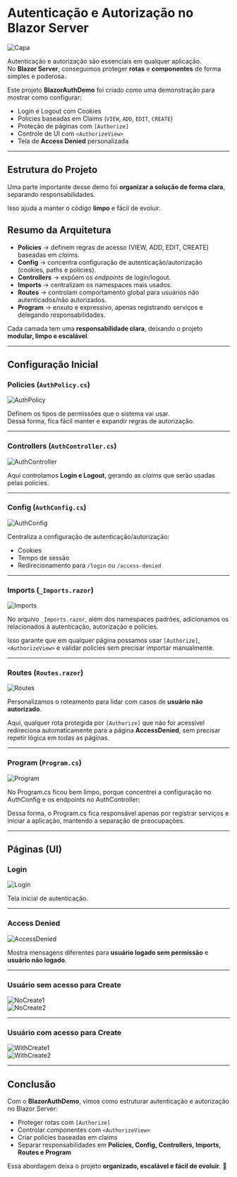 ﻿# Autenticação e Autorização no Blazor Server

![Capa](Docs/Images/Capa.png)

Autenticação e autorização são essenciais em qualquer aplicação.  
No **Blazor Server**, conseguimos proteger **rotas** e **componentes** de forma simples e poderosa.

Este projeto **BlazorAuthDemo** foi criado como uma demonstração para mostrar como configurar:

- Login e Logout com Cookies  
- Policies baseadas em Claims (`VIEW`, `ADD`, `EDIT`, `CREATE`)  
- Proteção de páginas com `[Authorize]`  
- Controle de UI com `<AuthorizeView>`  
- Tela de **Access Denied** personalizada  

---

## Estrutura do Projeto

Uma parte importante desse demo foi **organizar a solução de forma clara**, separando responsabilidades.  

Isso ajuda a manter o código **limpo** e fácil de evoluir.


## Resumo da Arquitetura

- **Policies** → definem regras de acesso (VIEW, ADD, EDIT, CREATE) baseadas em *claims*.  
- **Config** → concentra configuração de autenticação/autorização (cookies, paths e policies).  
- **Controllers** → expõem os *endpoints* de login/logout.  
- **Imports** → centralizam os namespaces mais usados.  
- **Routes** → controlam comportamento global para usuários não autenticados/não autorizados.  
- **Program** → enxuto e expressivo, apenas registrando serviços e delegando responsabilidades.  

Cada camada tem uma **responsabilidade clara**, deixando o projeto **modular, limpo e escalável**.

---

## Configuração Inicial

### Policies (`AuthPolicy.cs`)
![AuthPolicy](Docs/Images/AuthPolicy.png)

Definem os tipos de permissões que o sistema vai usar.  
Dessa forma, fica fácil manter e expandir regras de autorização.

---

### Controllers (`AuthController.cs`)
![AuthController](Docs/Images/AuthController.png)

Aqui controlamos **Login e Logout**, gerando as *claims* que serão usadas pelas policies.

---

### Config (`AuthConfig.cs`)
![AuthConfig](Docs/Images/AuthConfig.png)

Centraliza a configuração de autenticação/autorização:  
- Cookies  
- Tempo de sessão  
- Redirecionamento para `/login` ou `/access-denied`  

---

### Imports (`_Imports.razor`)
![Imports](Docs/Images/Imports.png)

No arquivo `_Imports.razor`, além dos namespaces padrões, adicionamos os relacionados à autenticação, autorização e policies.  

Isso garante que em qualquer página possamos usar `[Authorize]`, `<AuthorizeView>` e validar policies sem precisar importar manualmente.

---

### Routes (`Routes.razor`)
![Routes](Docs/Images/Routes.png)

Personalizamos o roteamento para lidar com casos de **usuário não autorizado**.  

Aqui, qualquer rota protegida por `[Authorize]` que não for acessível redireciona automaticamente para a página **AccessDenied**, sem precisar repetir lógica em todas as páginas.

---

### Program (`Program.cs`)
![Program](Docs/Images/Program.png)

No Program.cs ficou bem limpo, porque concentrei a configuração no AuthConfig e os endpoints no AuthController:

Dessa forma, o Program.cs fica responsável apenas por registrar serviços e iniciar a aplicação, mantendo a separação de preocupações.

---

## Páginas (UI)

### Login
![Login](Docs/Images/Login.png)

Tela inicial de autenticação.

---

### Access Denied
![AccessDenied](Docs/Images/AccessDenied.png)

Mostra mensagens diferentes para **usuário logado sem permissão** e **usuário não logado**.

---

### Usuário sem acesso para Create
![NoCreate1](Docs/Images/NoCreate1.png)  
![NoCreate2](Docs/Images/NoCreate2.png)

---

### Usuário com acesso para Create
![WithCreate1](Docs/Images/WithCreate1.png)  
![WithCreate2](Docs/Images/WithCreate2.png)

---

## Conclusão

Com o **BlazorAuthDemo**, vimos como estruturar autenticação e autorização no Blazor Server:

- Proteger rotas com `[Authorize]`  
- Controlar componentes com `<AuthorizeView>`  
- Criar policies baseadas em claims  
- Separar responsabilidades em **Policies, Config, Controllers, Imports, Routes e Program**  

Essa abordagem deixa o projeto **organizado, escalável e fácil de evoluir**. 🚀  
